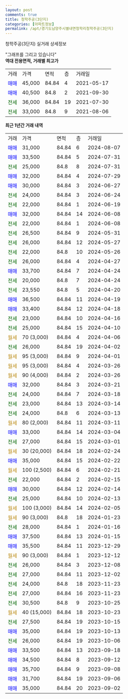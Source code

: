```yaml
---
layout: post
comments: true
title: 청학주공(3단지)
categories: [아파트정보]
permalink: /apt/경기도남양주시별내면청학리청학주공(3단지)
---
```


청학주공(3단지) 실거래 상세정보

<script type="text/javascript">
  google.charts.load('current', {'packages':['line', 'corechart']});
  google.charts.setOnLoadCallback(drawChart);

  function drawChart() {
    var data = new google.visualization.DataTable();
    data.addColumn('date', '거래일');
    data.addColumn('number', "매매");
    data.addColumn('number', "전세");
    data.addColumn('number', "전매");

    data.addRows([[new Date(Date.parse("2024-08-07")), 31000, null, null], [new Date(Date.parse("2024-07-31")), 33500, null, null], [new Date(Date.parse("2024-07-31")), null, 25000, null], [new Date(Date.parse("2024-07-29")), 32000, null, null], [new Date(Date.parse("2024-06-27")), 30000, null, null], [new Date(Date.parse("2024-06-24")), null, 24000, null], [new Date(Date.parse("2024-06-19")), null, 22000, null], [new Date(Date.parse("2024-06-08")), 32000, null, null], [new Date(Date.parse("2024-06-08")), null, 22000, null], [new Date(Date.parse("2024-05-31")), null, 26500, null], [new Date(Date.parse("2024-05-27")), null, 26000, null], [new Date(Date.parse("2024-05-26")), null, 22000, null], [new Date(Date.parse("2024-04-27")), null, 26000, null], [new Date(Date.parse("2024-04-24")), 33700, null, null], [new Date(Date.parse("2024-04-24")), null, 20000, null], [new Date(Date.parse("2024-04-20")), null, 23550, null], [new Date(Date.parse("2024-04-19")), 36500, null, null], [new Date(Date.parse("2024-04-18")), 33400, null, null], [new Date(Date.parse("2024-04-16")), null, 23000, null], [new Date(Date.parse("2024-04-10")), null, 25000, null], [new Date(Date.parse("2024-04-06")), null, null, null], [new Date(Date.parse("2024-04-02")), null, 26000, null], [new Date(Date.parse("2024-04-01")), null, null, null], [new Date(Date.parse("2024-03-26")), null, null, null], [new Date(Date.parse("2024-03-26")), null, null, null], [new Date(Date.parse("2024-03-21")), 32000, null, null], [new Date(Date.parse("2024-03-18")), null, 24000, null], [new Date(Date.parse("2024-03-14")), null, 23000, null], [new Date(Date.parse("2024-03-13")), null, 24000, null], [new Date(Date.parse("2024-03-11")), null, null, null], [new Date(Date.parse("2024-03-04")), 33000, null, null], [new Date(Date.parse("2024-03-01")), null, 27000, null], [new Date(Date.parse("2024-02-24")), null, null, null], [new Date(Date.parse("2024-02-22")), 35000, null, null], [new Date(Date.parse("2024-02-21")), null, null, null], [new Date(Date.parse("2024-02-15")), null, 22000, null], [new Date(Date.parse("2024-02-14")), 30000, null, null], [new Date(Date.parse("2024-02-13")), null, 25000, null], [new Date(Date.parse("2024-02-05")), null, null, null], [new Date(Date.parse("2024-01-23")), null, null, null], [new Date(Date.parse("2024-01-16")), null, 28000, null], [new Date(Date.parse("2024-01-15")), 37500, null, null], [new Date(Date.parse("2023-12-29")), 35500, null, null], [new Date(Date.parse("2023-12-12")), null, null, null], [new Date(Date.parse("2023-12-08")), null, 26000, null], [new Date(Date.parse("2023-12-02")), null, 27000, null], [new Date(Date.parse("2023-11-23")), null, 24000, null], [new Date(Date.parse("2023-11-23")), null, 27000, null], [new Date(Date.parse("2023-10-25")), null, 30500, null], [new Date(Date.parse("2023-10-23")), null, null, null], [new Date(Date.parse("2023-10-15")), null, 27500, null], [new Date(Date.parse("2023-10-13")), 35000, null, null], [new Date(Date.parse("2023-10-06")), null, 26000, null], [new Date(Date.parse("2023-09-18")), 33500, null, null], [new Date(Date.parse("2023-09-12")), 34500, null, null], [new Date(Date.parse("2023-09-08")), 35700, null, null], [new Date(Date.parse("2023-09-06")), 31700, null, null], [new Date(Date.parse("2023-09-02")), 35000, null, null]]);

    var options = {
      hAxis: {
        format: 'yyyy/MM/dd'
      },    
      lineWidth: 0,
      pointsVisible: true,    
      title: '최근 1년간 유형별 실거래가 분포',
      legend: { position: 'bottom' }
    };

    var formatter = new google.visualization.NumberFormat({pattern:'###,###'} );
    formatter.format(data, 1);
    formatter.format(data, 2);
    
    setTimeout(function() {
        var chart = new google.visualization.LineChart(document.getElementById('columnchart_material'));
        chart.draw(data, (options));
        document.getElementById('loading').style.display = 'none';
    }, 200);
  }
</script>


<div id="loading" style="z-index:20; display: block; margin-left: 0px">"그래프를 그리고 있습니다"</div>
<div id="columnchart_material" style="width: 95%; margin-left: 0px; display: block"></div>
<!-- contents start -->
<b>역대 전용면적, 거래별 최고가</b>
<table class="sortable">
    <tr>
      <td>거래</td>
      <td>가격</td>
      <td>면적</td>
      <td>층</td>
      <td>거래일</td>
    </tr>
        <tr>
          <td><a style="color: blue">매매</a></td>
          <td>45,000</td>
          <td>84.84</td>
          <td>4</td>
          <td>2021-05-17</td>
        </tr>            <tr>
          <td><a style="color: blue">매매</a></td>
          <td>40,500</td>
          <td>84.8</td>
          <td>2</td>
          <td>2021-09-30</td>
        </tr>        
        <tr>
              <td><a style="color: darkgreen">전세</a></td>
              <td>36,000</td>
              <td>84.84</td>
              <td>19</td>
              <td>2021-07-30</td>
            </tr>            <tr>
              <td><a style="color: darkgreen">전세</a></td>
              <td>33,000</td>
              <td>84.8</td>
              <td>9</td>
              <td>2021-08-06</td>
            </tr>        
    
</table>

<b>최근 1년간 거래 내역</b>

<table class="sortable">
    <tr>
      <td>거래</td>
      <td>가격</td>
      <td>면적</td>
      <td>층</td>
      <td>거래일</td>
    </tr>
    <tr>
      <td><a style="color: blue">매매</a></td>
      <td>31,000</td>
      <td>84.84</td>
      <td>6</td>
      <td>2024-08-07</td>
    </tr>          <tr>
      <td><a style="color: blue">매매</a></td>
      <td>33,500</td>
      <td>84.84</td>
      <td>5</td>
      <td>2024-07-31</td>
    </tr>          <tr>
      <td><a style="color: darkgreen">전세</a></td>
      <td>25,000</td>
      <td>84.8</td>
      <td>8</td>
      <td>2024-07-31</td>
    </tr>          <tr>
      <td><a style="color: blue">매매</a></td>
      <td>32,000</td>
      <td>84.84</td>
      <td>4</td>
      <td>2024-07-29</td>
    </tr>          <tr>
      <td><a style="color: blue">매매</a></td>
      <td>30,000</td>
      <td>84.84</td>
      <td>3</td>
      <td>2024-06-27</td>
    </tr>          <tr>
      <td><a style="color: darkgreen">전세</a></td>
      <td>24,000</td>
      <td>84.84</td>
      <td>3</td>
      <td>2024-06-24</td>
    </tr>          <tr>
      <td><a style="color: darkgreen">전세</a></td>
      <td>22,000</td>
      <td>84.84</td>
      <td>1</td>
      <td>2024-06-19</td>
    </tr>          <tr>
      <td><a style="color: blue">매매</a></td>
      <td>32,000</td>
      <td>84.84</td>
      <td>14</td>
      <td>2024-06-08</td>
    </tr>          <tr>
      <td><a style="color: darkgreen">전세</a></td>
      <td>22,000</td>
      <td>84.84</td>
      <td>1</td>
      <td>2024-06-08</td>
    </tr>          <tr>
      <td><a style="color: darkgreen">전세</a></td>
      <td>26,500</td>
      <td>84.84</td>
      <td>9</td>
      <td>2024-05-31</td>
    </tr>          <tr>
      <td><a style="color: darkgreen">전세</a></td>
      <td>26,000</td>
      <td>84.84</td>
      <td>12</td>
      <td>2024-05-27</td>
    </tr>          <tr>
      <td><a style="color: darkgreen">전세</a></td>
      <td>22,000</td>
      <td>84.8</td>
      <td>10</td>
      <td>2024-05-26</td>
    </tr>          <tr>
      <td><a style="color: darkgreen">전세</a></td>
      <td>26,000</td>
      <td>84.84</td>
      <td>4</td>
      <td>2024-04-27</td>
    </tr>          <tr>
      <td><a style="color: blue">매매</a></td>
      <td>33,700</td>
      <td>84.84</td>
      <td>7</td>
      <td>2024-04-24</td>
    </tr>          <tr>
      <td><a style="color: darkgreen">전세</a></td>
      <td>20,000</td>
      <td>84.8</td>
      <td>7</td>
      <td>2024-04-24</td>
    </tr>          <tr>
      <td><a style="color: darkgreen">전세</a></td>
      <td>23,550</td>
      <td>84.8</td>
      <td>5</td>
      <td>2024-04-20</td>
    </tr>          <tr>
      <td><a style="color: blue">매매</a></td>
      <td>36,500</td>
      <td>84.84</td>
      <td>11</td>
      <td>2024-04-19</td>
    </tr>          <tr>
      <td><a style="color: blue">매매</a></td>
      <td>33,400</td>
      <td>84.84</td>
      <td>12</td>
      <td>2024-04-18</td>
    </tr>          <tr>
      <td><a style="color: darkgreen">전세</a></td>
      <td>23,000</td>
      <td>84.84</td>
      <td>10</td>
      <td>2024-04-16</td>
    </tr>          <tr>
      <td><a style="color: darkgreen">전세</a></td>
      <td>25,000</td>
      <td>84.84</td>
      <td>15</td>
      <td>2024-04-10</td>
    </tr>          <tr>
      <td><a style="color: darkgoldenrod">월세</a></td>
      <td>70 (3,000)</td>
      <td>84.84</td>
      <td>4</td>
      <td>2024-04-06</td>
    </tr>          <tr>
      <td><a style="color: darkgreen">전세</a></td>
      <td>26,000</td>
      <td>84.84</td>
      <td>19</td>
      <td>2024-04-02</td>
    </tr>          <tr>
      <td><a style="color: darkgoldenrod">월세</a></td>
      <td>95 (3,000)</td>
      <td>84.84</td>
      <td>9</td>
      <td>2024-04-01</td>
    </tr>          <tr>
      <td><a style="color: darkgoldenrod">월세</a></td>
      <td>95 (3,000)</td>
      <td>84.84</td>
      <td>4</td>
      <td>2024-03-26</td>
    </tr>          <tr>
      <td><a style="color: darkgoldenrod">월세</a></td>
      <td>90 (4,000)</td>
      <td>84.84</td>
      <td>2</td>
      <td>2024-03-26</td>
    </tr>          <tr>
      <td><a style="color: blue">매매</a></td>
      <td>32,000</td>
      <td>84.84</td>
      <td>3</td>
      <td>2024-03-21</td>
    </tr>          <tr>
      <td><a style="color: darkgreen">전세</a></td>
      <td>24,000</td>
      <td>84.84</td>
      <td>7</td>
      <td>2024-03-18</td>
    </tr>          <tr>
      <td><a style="color: darkgreen">전세</a></td>
      <td>23,000</td>
      <td>84.84</td>
      <td>13</td>
      <td>2024-03-14</td>
    </tr>          <tr>
      <td><a style="color: darkgreen">전세</a></td>
      <td>24,000</td>
      <td>84.8</td>
      <td>6</td>
      <td>2024-03-13</td>
    </tr>          <tr>
      <td><a style="color: darkgoldenrod">월세</a></td>
      <td>80 (2,000)</td>
      <td>84.84</td>
      <td>11</td>
      <td>2024-03-11</td>
    </tr>          <tr>
      <td><a style="color: blue">매매</a></td>
      <td>33,000</td>
      <td>84.84</td>
      <td>14</td>
      <td>2024-03-04</td>
    </tr>          <tr>
      <td><a style="color: darkgreen">전세</a></td>
      <td>27,000</td>
      <td>84.84</td>
      <td>15</td>
      <td>2024-03-01</td>
    </tr>          <tr>
      <td><a style="color: darkgoldenrod">월세</a></td>
      <td>30 (20,000)</td>
      <td>84.84</td>
      <td>18</td>
      <td>2024-02-24</td>
    </tr>          <tr>
      <td><a style="color: blue">매매</a></td>
      <td>35,000</td>
      <td>84.84</td>
      <td>15</td>
      <td>2024-02-22</td>
    </tr>          <tr>
      <td><a style="color: darkgoldenrod">월세</a></td>
      <td>100 (2,500)</td>
      <td>84.84</td>
      <td>6</td>
      <td>2024-02-21</td>
    </tr>          <tr>
      <td><a style="color: darkgreen">전세</a></td>
      <td>22,000</td>
      <td>84.84</td>
      <td>2</td>
      <td>2024-02-15</td>
    </tr>          <tr>
      <td><a style="color: blue">매매</a></td>
      <td>30,000</td>
      <td>84.84</td>
      <td>12</td>
      <td>2024-02-14</td>
    </tr>          <tr>
      <td><a style="color: darkgreen">전세</a></td>
      <td>25,000</td>
      <td>84.84</td>
      <td>10</td>
      <td>2024-02-13</td>
    </tr>          <tr>
      <td><a style="color: darkgoldenrod">월세</a></td>
      <td>100 (3,000)</td>
      <td>84.84</td>
      <td>14</td>
      <td>2024-02-05</td>
    </tr>          <tr>
      <td><a style="color: darkgoldenrod">월세</a></td>
      <td>90 (3,000)</td>
      <td>84.8</td>
      <td>18</td>
      <td>2024-01-23</td>
    </tr>          <tr>
      <td><a style="color: darkgreen">전세</a></td>
      <td>28,000</td>
      <td>84.84</td>
      <td>1</td>
      <td>2024-01-16</td>
    </tr>          <tr>
      <td><a style="color: blue">매매</a></td>
      <td>37,500</td>
      <td>84.84</td>
      <td>13</td>
      <td>2024-01-15</td>
    </tr>          <tr>
      <td><a style="color: blue">매매</a></td>
      <td>35,500</td>
      <td>84.84</td>
      <td>11</td>
      <td>2023-12-29</td>
    </tr>          <tr>
      <td><a style="color: darkgoldenrod">월세</a></td>
      <td>90 (3,000)</td>
      <td>84.84</td>
      <td>1</td>
      <td>2023-12-12</td>
    </tr>          <tr>
      <td><a style="color: darkgreen">전세</a></td>
      <td>26,000</td>
      <td>84.84</td>
      <td>3</td>
      <td>2023-12-08</td>
    </tr>          <tr>
      <td><a style="color: darkgreen">전세</a></td>
      <td>27,000</td>
      <td>84.84</td>
      <td>11</td>
      <td>2023-12-02</td>
    </tr>          <tr>
      <td><a style="color: darkgreen">전세</a></td>
      <td>24,000</td>
      <td>84.8</td>
      <td>18</td>
      <td>2023-11-23</td>
    </tr>          <tr>
      <td><a style="color: darkgreen">전세</a></td>
      <td>27,000</td>
      <td>84.84</td>
      <td>16</td>
      <td>2023-11-23</td>
    </tr>          <tr>
      <td><a style="color: darkgreen">전세</a></td>
      <td>30,500</td>
      <td>84.8</td>
      <td>9</td>
      <td>2023-10-25</td>
    </tr>          <tr>
      <td><a style="color: darkgoldenrod">월세</a></td>
      <td>40 (15,000)</td>
      <td>84.84</td>
      <td>18</td>
      <td>2023-10-23</td>
    </tr>          <tr>
      <td><a style="color: darkgreen">전세</a></td>
      <td>27,500</td>
      <td>84.84</td>
      <td>19</td>
      <td>2023-10-15</td>
    </tr>          <tr>
      <td><a style="color: blue">매매</a></td>
      <td>35,000</td>
      <td>84.84</td>
      <td>19</td>
      <td>2023-10-13</td>
    </tr>          <tr>
      <td><a style="color: darkgreen">전세</a></td>
      <td>26,000</td>
      <td>84.84</td>
      <td>19</td>
      <td>2023-10-06</td>
    </tr>          <tr>
      <td><a style="color: blue">매매</a></td>
      <td>33,500</td>
      <td>84.84</td>
      <td>13</td>
      <td>2023-09-18</td>
    </tr>          <tr>
      <td><a style="color: blue">매매</a></td>
      <td>34,500</td>
      <td>84.84</td>
      <td>8</td>
      <td>2023-09-12</td>
    </tr>          <tr>
      <td><a style="color: blue">매매</a></td>
      <td>35,700</td>
      <td>84.84</td>
      <td>9</td>
      <td>2023-09-08</td>
    </tr>          <tr>
      <td><a style="color: blue">매매</a></td>
      <td>31,700</td>
      <td>84.84</td>
      <td>19</td>
      <td>2023-09-06</td>
    </tr>          <tr>
      <td><a style="color: blue">매매</a></td>
      <td>35,000</td>
      <td>84.84</td>
      <td>20</td>
      <td>2023-09-02</td>
    </tr>      </table>
<!-- contents end -->    

